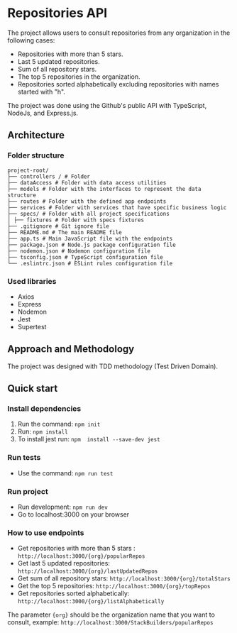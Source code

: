 
# Repositories API

The project allows users to consult repositories from any organization in the following cases:

-   Repositories with more than 5 stars.
-   Last 5 updated repositories.
-   Sum of all repository stars.
-   The top 5 repositories in the organization.
-   Repositories sorted alphabetically excluding repositories with names started with "h".

The project was done using the Github's public API with TypeScript, NodeJs, and Express.js.
  
 
## Architecture

### Folder structure
```
project-root/ 
├── controllers / # Folder 
├── dataAccess # Folder with data access utilities
├── models # Folder with the interfaces to represent the data structure 
├── routes # Folder with the defined app endpoints
├── services # Folder with services that have specific business logic
├── specs/ # Folder with all project specifications 
│ ├── fixtures # Folder with specs fixtures
├── .gitignore # Git ignore file 
├── README.md # The main README file 
├── app.ts # Main JavaScript file with the endpoints
├── package.json # Node.js package configuration file
├── nodemon.json # Nodemon configuration file
├── tsconfig.json # TypeScript configuration file
└── .eslintrc.json # ESLint rules configuration file 
```

### Used libraries
- Axios
- Express
- Nodemon
- Jest
- Supertest

## Approach and Methodology

The project was designed with TDD methodology (Test Driven Domain).

## Quick start

### Install dependencies

 1. Run the command: `npm init`
 2. Run: `npm install`
 3. To install jest run: `npm  install --save-dev jest`

### Run tests

 - Use the command: `npm run test`

 ### Run project

 - Run development: `npm run dev`
 - Go to localhost:3000 on your browser
 
 ### How to use endpoints
 
 - Get repositories with more than 5 stars : `http://localhost:3000/{org}/popularRepos`
 - Get last 5 updated repositories: `http://localhost:3000/{org}/lastUpdatedRepos`
 - Get sum of all repository stars: `http://localhost:3000/{org}/totalStars`
 - Get the top 5 repositories: `http://localhost:3000/{org}/topRepos`
 - Get repositories sorted alphabetically: `http://localhost:3000/{org}/listAlphabetically`

The parameter `{org}` should be the organization name that you want to consult, example: `http://localhost:3000/StackBuilders/popularRepos`
